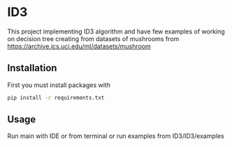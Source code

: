 # ID3

This project implementing ID3 algorithm and have few examples of working on decision tree creating from datasets of mushrooms from https://archive.ics.uci.edu/ml/datasets/mushroom

## Installation

First you must install packages with

```bash
pip install -r requirements.txt
```

## Usage

Run main with IDE or from terminal or run examples from ID3/ID3/examples